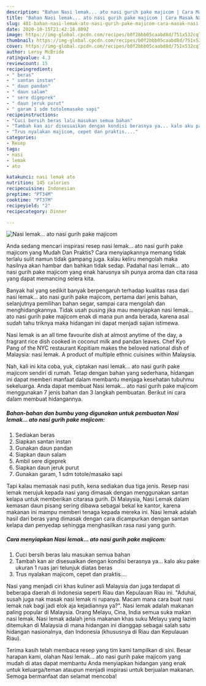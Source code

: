 ```yaml
---
description: "Bahan Nasi lemak... ato nasi gurih pake majicom | Cara Masak Nasi lemak... ato nasi gurih pake majicom Yang Enak Banget"
title: "Bahan Nasi lemak... ato nasi gurih pake majicom | Cara Masak Nasi lemak... ato nasi gurih pake majicom Yang Enak Banget"
slug: 481-bahan-nasi-lemak-ato-nasi-gurih-pake-majicom-cara-masak-nasi-lemak-ato-nasi-gurih-pake-majicom-yang-enak-banget
date: 2020-10-15T21:42:18.809Z
image: https://img-global.cpcdn.com/recipes/b0f2bbb05caabd8d/751x532cq70/nasi-lemak-ato-nasi-gurih-pake-majicom-foto-resep-utama.jpg
thumbnail: https://img-global.cpcdn.com/recipes/b0f2bbb05caabd8d/751x532cq70/nasi-lemak-ato-nasi-gurih-pake-majicom-foto-resep-utama.jpg
cover: https://img-global.cpcdn.com/recipes/b0f2bbb05caabd8d/751x532cq70/nasi-lemak-ato-nasi-gurih-pake-majicom-foto-resep-utama.jpg
author: Leroy McBride
ratingvalue: 4.3
reviewcount: 15
recipeingredient:
- " beras"
- " santan instan"
- " daun pandan"
- " daun salam"
- " sere digeprek"
- " daun jeruk purut"
- " garam 1 sdm totolemasako sapi"
recipeinstructions:
- "Cuci bersih beras lalu masukan semua bahan"
- "Tambah kan air disesuaikan dengan kondisi berasnya ya... kalo aku pake ukuran 1 ruas jari telunjuk diatas beras"
- "Trus nyalakan majicom, cepet dan praktis...."
categories:
- Resep
tags:
- nasi
- lemak
- ato

katakunci: nasi lemak ato 
nutrition: 145 calories
recipecuisine: Indonesian
preptime: "PT34M"
cooktime: "PT37M"
recipeyield: "2"
recipecategory: Dinner

---
```



![Nasi lemak... ato nasi gurih pake majicom](https://img-global.cpcdn.com/recipes/b0f2bbb05caabd8d/751x532cq70/nasi-lemak-ato-nasi-gurih-pake-majicom-foto-resep-utama.jpg)

Anda sedang mencari inspirasi resep nasi lemak... ato nasi gurih pake majicom yang Mudah Dan Praktis? Cara menyiapkannya memang tidak terlalu sulit namun tidak gampang juga. kalau keliru mengolah maka hasilnya akan hambar dan bahkan tidak sedap. Padahal nasi lemak... ato nasi gurih pake majicom yang enak harusnya sih punya aroma dan cita rasa yang dapat memancing selera kita.

Banyak hal yang sedikit banyak berpengaruh terhadap kualitas rasa dari nasi lemak... ato nasi gurih pake majicom, pertama dari jenis bahan, selanjutnya pemilihan bahan segar, sampai cara mengolah dan menghidangkannya. Tidak usah pusing jika mau menyiapkan nasi lemak... ato nasi gurih pake majicom enak di mana pun anda berada, karena asal sudah tahu triknya maka hidangan ini dapat menjadi sajian istimewa.

Nasi lemak is an all time favourite dish at almost anytime of the day, a fragrant rice dish cooked in coconut milk and pandan leaves. Chef Kyo Pang of the NYC restaurant Kopitiam makes the beloved national dish of Malaysia: nasi lemak. A product of multiple ethnic cuisines within Malaysia.


Nah, kali ini kita coba, yuk, ciptakan nasi lemak... ato nasi gurih pake majicom sendiri di rumah. Tetap dengan bahan yang sederhana, hidangan ini dapat memberi manfaat dalam membantu menjaga kesehatan tubuhmu sekeluarga. Anda dapat membuat Nasi lemak... ato nasi gurih pake majicom menggunakan 7 jenis bahan dan 3 langkah pembuatan. Berikut ini cara dalam membuat hidangannya.

<!--inarticleads1-->

##### Bahan-bahan dan bumbu yang digunakan untuk pembuatan Nasi lemak... ato nasi gurih pake majicom:

1. Sediakan  beras
1. Siapkan  santan instan
1. Gunakan  daun pandan
1. Siapkan  daun salam
1. Ambil  sere digeprek
1. Siapkan  daun jeruk purut
1. Gunakan  garam, 1 sdm totole/masako sapi


Tapi kalau memasak nasi putih, kena sediakan dua tiga jenis. Resep nasi lemak merujuk kepada nasi yang dimasak dengan menggunakan santan kelapa untuk memberikan citarasa gurih. Di Malaysia, Nasi Lemak dalam kemasan daun pisang sering dibawa sebagai bekal ke kantor, karena makanan ini mampu memberi tenaga kepada mereka ini. Nasi lemak adalah hasil dari beras yang dimasak dengan cara dicampurkan dengan santan kelapa dan penyedap sehingga menghasilkan rasa nasi yang gurih. 

<!--inarticleads2-->

##### Cara menyiapkan Nasi lemak... ato nasi gurih pake majicom:

1. Cuci bersih beras lalu masukan semua bahan
1. Tambah kan air disesuaikan dengan kondisi berasnya ya... kalo aku pake ukuran 1 ruas jari telunjuk diatas beras
1. Trus nyalakan majicom, cepet dan praktis....


Nasi yang menjadi ciri khas kuliner asli Malaysia dan juga terdapat di beberapa daerah di Indonesia seperti Riau dan Kepulauan Riau ini. &#34;Aduhai, susah juga nak masak nasi lemak ni rupanya. Macam mana cara buat nasi lemak nak bagi jadi elok aja kejadiannya ya?&#34;. Nasi lemak adalah makanan paling popular di Malaysia. Orang Melayu, Cina, India semua suka makan nasi lemak. Nasi lemak adalah jenis makanan khas suku Melayu yang lazim ditemukan di Malaysia di mana hidangan ini dianggap sebagai salah satu hidangan nasionalnya, dan Indonesia (khususnya di Riau dan Kepulauan Riau). 

Terima kasih telah membaca resep yang tim kami tampilkan di sini. Besar harapan kami, olahan Nasi lemak... ato nasi gurih pake majicom yang mudah di atas dapat membantu Anda menyiapkan hidangan yang enak untuk keluarga/teman ataupun menjadi inspirasi untuk berjualan makanan. Semoga bermanfaat dan selamat mencoba!
